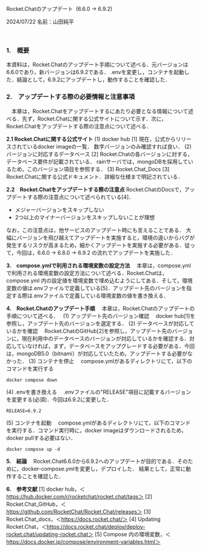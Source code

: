 Rocket.Chatのアップデート  (6.6.0 → 6.9.2)

2024/07/22
名前：山田純平

 
### 1.　概要
本資料は，Rocket.Chatのアップデート手順について述べる．元バージョンは6.6.0であり，新バージョンは6.9.2である．
.envを変更し，コンテナを起動した．結論として，6.9.2にアップデートし，動作することを確認した．

### 2.　アップデートする際の必要情報と注意事項
　本章は，Rocket.Chatをアップデートするにあたり必要となる情報について述べる．先ず，Rocket.Chatに関する公式サイトについて示す．次に，Rocket.Chatをアップデートする際の注意点について述べる．

**2.1 Rocket.Chatに関する公式サイト**
(1) docker hub [1]
現在，公式からリリースされているdocker imageの一覧．
数字バージョンのみ確認すれば良い．
(2) バージョンに対応するデータベース [2]
Rocket.Chatの各バージョンに対する，データベース要件が記載されている．
rainサーバでは，mongoDBを採用しているため，このバージョン項目を参照する．
(3) Rocket.Chat_Docs [3]
Rocket.Chatに関する公式ドキュメント．詳細な仕様まで明記されている．

**2.2　Rocket.Chatをアップデートする際の注意点**
Rocket.ChatのDocsで，アップデートする際の注意点について述べられている[4]．
- メジャーバージョンをスキップしない
- 2つ以上のマイナーバージョンをスキップしないことが理想

なお，この注意点は，他サービスのアップデート時にも言えることである．
大幅にバージョンを飛び越えてアップデートを実施すると，環境の違いからバグが発生するリスクが高まるため，細かくアップデートを実施する必要がある．従って，今回は，6.6.0 → 6.8.0 → 6.9.2 の流れでアップデートを実施した．

**3.　compose.ymlで利用される環境変数の設定方法**
　本章は，compose.ymlで利用される環境変数の設定方法について述べる．Rocket.Chatは，compose.yml 内の設定値を環境変数で埋め込むようにしてある．そして，環境変数の値は.envファイルで定義している[5]．アップデート先のバージョンを指定する際は.envファイルで定義している環境変数の値を書き換える．

**4.　Rocket.Chatのアップデート手順**
　本章は，Rocket.Chatのアップデートの手順について述べる．  
(1) アップデート先のバージョン確認
　docker hub[1]を参照し，アップデート先のバージョンを選定する．
(2) データベースが対応しているかを確認
　Rocket.ChatのGitHub[2]を参照し，アップデート先のバージョンに，現在利用中のデータベースのバージョンが対応しているかを確認する．対応していなければ，まず，データベースをアップグレードする必要がある．今回は，mongoDB5.0（bitnami）が対応していたため，アップデートする必要がなかった．
(3) コンテナを停止
　compose.ymlがあるディレクトリにて，以下のコマンドを実行する
```
docker compose down
```
(4) .envを書き換える
　.envファイルの"RELEASE"項目に記載するバージョンを変更する(必須)．今回は6.9.2に変更した．
```
RELEASE=6.9.2
```
(5) コンテナを起動
　compose.ymlがあるディレクトリにて，以下のコマンドを実行する．コマンド実行時に，docker imageはダウンロードされるため，docker pullする必要はない．
```
docker compose up -d
```

**5.　結論**
　Rocket.Chat6.6.0から6.9.2へのアップデートが目的である．そのために，docker-compose.ymlを変更し，デプロイした．
結果として，正常に動作することを確認した．

**6.　参考文献**
[1] docker hub，＜https://hub.docker.com/r/rocketchat/rocket.chat/tags＞
[2] Rocket.Chat_GitHub，＜https://github.com/RocketChat/Rocket.Chat/releases＞
[3] Rocket.Chat_docs，＜https://docs.rocket.chat/＞
[4] Updating Rocket.Chat，＜https://docs.rocket.chat/deploy/deploy-rocket.chat/updating-rocket.chat＞
[5] Compose 内の環境変数，＜https://docs.docker.jp/compose/environment-variables.html＞